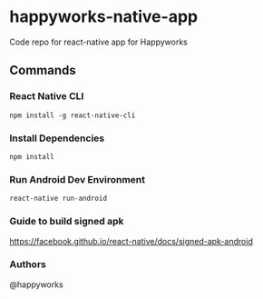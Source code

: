 # happyworks-native-app

Code repo for react-native app for Happyworks

## Commands

### React Native CLI

```
npm install -g react-native-cli
```

### Install Dependencies

```
npm install
```

### Run Android Dev Environment

```
react-native run-android
```
### Guide to build signed apk

https://facebook.github.io/react-native/docs/signed-apk-android

### Authors
@happyworks